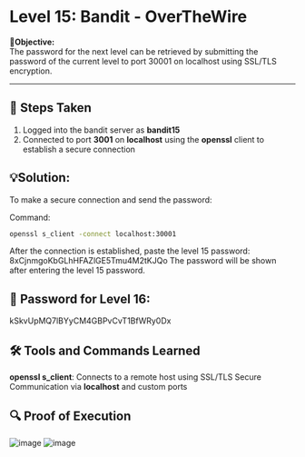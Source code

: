 # Level 15: Bandit - OverTheWire

**🎯Objective:**  
The password for the next level can be retrieved by submitting the password of the current level to port 30001 on localhost using SSL/TLS encryption.

---

## 📝 Steps Taken
 1. Logged into the bandit server as **bandit15**
 2. Connected to port **3001** on **localhost** using the **openssl** client to establish a secure connection

## 💡Solution:
To make a secure connection and send the password:

  Command:
   ```bash
   openssl s_client -connect localhost:30001
```
After the connection is established, paste the level 15 password: 8xCjnmgoKbGLhHFAZlGE5Tmu4M2tKJQo
The password will be shown after entering the level 15 password.

## 🔑 Password for Level 16:
kSkvUpMQ7lBYyCM4GBPvCvT1BfWRy0Dx

## 🛠️ Tools and Commands Learned
**openssl s_client**: Connects to a remote host using SSL/TLS
Secure Communication via **localhost** and custom ports 

## 🔍 Proof of Execution
![image](https://github.com/user-attachments/assets/c4b06119-fc0d-48a0-9801-1fe596e9f459)
![image](https://github.com/user-attachments/assets/0323fdfe-95ec-40a4-9997-4c898d1940c0)

